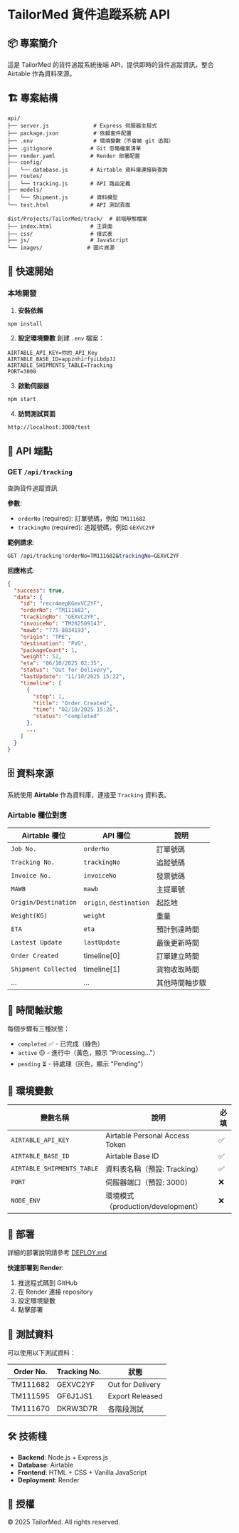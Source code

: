 # TailorMed 貨件追蹤系統 API

## 📦 專案簡介

這是 TailorMed 的貨件追蹤系統後端 API，提供即時的貨件追蹤資訊，整合 Airtable 作為資料來源。

## 🏗️ 專案結構

```
api/
├── server.js              # Express 伺服器主程式
├── package.json           # 依賴套件配置
├── .env                   # 環境變數（不會被 git 追蹤）
├── .gitignore            # Git 忽略檔案清單
├── render.yaml           # Render 部署配置
├── config/
│   └── database.js       # Airtable 資料庫連接與查詢
├── routes/
│   └── tracking.js       # API 路由定義
├── models/
│   └── Shipment.js       # 資料模型
└── test.html             # API 測試頁面

dist/Projects/TailorMed/track/  # 前端靜態檔案
├── index.html            # 主頁面
├── css/                  # 樣式表
├── js/                   # JavaScript
└── images/              # 圖片資源
```

## 🚀 快速開始

### 本地開發

1. **安裝依賴**
```bash
npm install
```

2. **設定環境變數**
創建 `.env` 檔案：
```env
AIRTABLE_API_KEY=你的_API_Key
AIRTABLE_BASE_ID=appznhirfyiLbdpJJ
AIRTABLE_SHIPMENTS_TABLE=Tracking
PORT=3000
```

3. **啟動伺服器**
```bash
npm start
```

4. **訪問測試頁面**
```
http://localhost:3000/test
```

## 📡 API 端點

### GET `/api/tracking`

查詢貨件追蹤資訊

**參數**:
- `orderNo` (required): 訂單號碼，例如 `TM111682`
- `trackingNo` (required): 追蹤號碼，例如 `GEXVC2YF`

**範例請求**:
```bash
GET /api/tracking?orderNo=TM111682&trackingNo=GEXVC2YF
```

**回應格式**:
```json
{
  "success": true,
  "data": {
    "id": "recr4mepKGexVC2YF",
    "orderNo": "TM111682",
    "trackingNo": "GEXVC2YF",
    "invoiceNo": "TM202509143",
    "mawb": "775-8834193",
    "origin": "TPE",
    "destination": "PVG",
    "packageCount": 1,
    "weight": 52,
    "eta": "06/10/2025 02:35",
    "status": "Out for Delivery",
    "lastUpdate": "11/10/2025 15:22",
    "timeline": [
      {
        "step": 1,
        "title": "Order Created",
        "time": "02/10/2025 15:26",
        "status": "completed"
      },
      ...
    ]
  }
}
```

## 🗄️ 資料來源

系統使用 **Airtable** 作為資料庫，連接至 `Tracking` 資料表。

### Airtable 欄位對應

| Airtable 欄位 | API 欄位 | 說明 |
|--------------|---------|------|
| `Job No.` | `orderNo` | 訂單號碼 |
| `Tracking No.` | `trackingNo` | 追蹤號碼 |
| `Invoice No.` | `invoiceNo` | 發票號碼 |
| `MAWB` | `mawb` | 主提單號 |
| `Origin/Destination` | `origin`, `destination` | 起訖地 |
| `Weight(KG)` | `weight` | 重量 |
| `ETA` | `eta` | 預計到達時間 |
| `Lastest Update` | `lastUpdate` | 最後更新時間 |
| `Order Created` | timeline[0] | 訂單建立時間 |
| `Shipment Collected` | timeline[1] | 貨物收取時間 |
| ... | ... | 其他時間軸步驟 |

## 🎨 時間軸狀態

每個步驟有三種狀態：
- `completed` ✅ - 已完成（綠色）
- `active` 🟡 - 進行中（黃色，顯示 "Processing..."）
- `pending` ⏳ - 待處理（灰色，顯示 "Pending"）

## 🔧 環境變數

| 變數名稱 | 說明 | 必填 |
|---------|------|------|
| `AIRTABLE_API_KEY` | Airtable Personal Access Token | ✅ |
| `AIRTABLE_BASE_ID` | Airtable Base ID | ✅ |
| `AIRTABLE_SHIPMENTS_TABLE` | 資料表名稱（預設: Tracking） | ✅ |
| `PORT` | 伺服器端口（預設: 3000） | ❌ |
| `NODE_ENV` | 環境模式（production/development） | ❌ |

## 📱 部署

詳細的部署說明請參考 [DEPLOY.md](./DEPLOY.md)

**快速部署到 Render**:
1. 推送程式碼到 GitHub
2. 在 Render 連接 repository
3. 設定環境變數
4. 點擊部署

## 🧪 測試資料

可以使用以下測試資料：

| Order No. | Tracking No. | 狀態 |
|-----------|-------------|------|
| TM111682 | GEXVC2YF | Out for Delivery |
| TM111595 | GF6J1JS1 | Export Released |
| TM111670 | DKRW3D7R | 各階段測試 |

## 🛠️ 技術棧

- **Backend**: Node.js + Express.js
- **Database**: Airtable
- **Frontend**: HTML + CSS + Vanilla JavaScript
- **Deployment**: Render

## 📄 授權

© 2025 TailorMed. All rights reserved.

